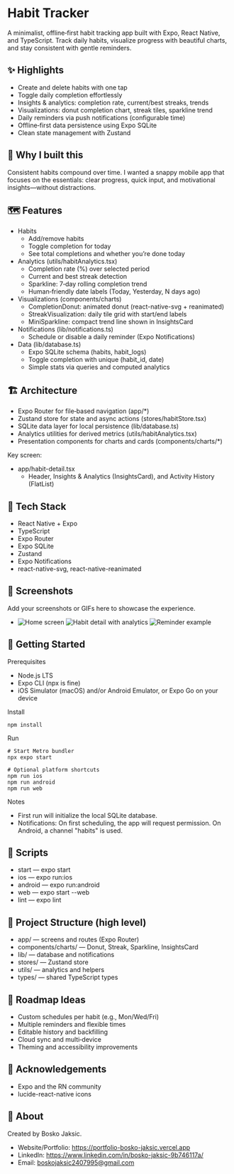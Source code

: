 # Habit Tracker

A minimalist, offline‑first habit tracking app built with Expo, React Native, and TypeScript. Track daily habits, visualize progress with beautiful charts, and stay consistent with gentle reminders.


## ✨ Highlights
- Create and delete habits with one tap
- Toggle daily completion effortlessly
- Insights & analytics: completion rate, current/best streaks, trends
- Visualizations: donut completion chart, streak tiles, sparkline trend
- Daily reminders via push notifications (configurable time)
- Offline‑first data persistence using Expo SQLite
- Clean state management with Zustand

## 🎯 Why I built this
Consistent habits compound over time. I wanted a snappy mobile app that focuses on the essentials: clear progress, quick input, and motivational insights—without distractions.

## 🗺️ Features
- Habits
  - Add/remove habits
  - Toggle completion for today
  - See total completions and whether you’re done today
- Analytics (utils/habitAnalytics.tsx)
  - Completion rate (%) over selected period
  - Current and best streak detection
  - Sparkline: 7‑day rolling completion trend
  - Human‑friendly date labels (Today, Yesterday, N days ago)
- Visualizations (components/charts)
  - CompletionDonut: animated donut (react-native-svg + reanimated)
  - StreakVisualization: daily tile grid with start/end labels
  - MiniSparkline: compact trend line shown in InsightsCard
- Notifications (lib/notifications.ts)
  - Schedule or disable a daily reminder (Expo Notifications)
- Data (lib/database.ts)
  - Expo SQLite schema (habits, habit_logs)
  - Toggle completion with unique (habit_id, date)
  - Simple stats via queries and computed analytics

## 🏗️ Architecture
- Expo Router for file‑based navigation (app/*)
- Zustand store for state and async actions (stores/habitStore.tsx)
- SQLite data layer for local persistence (lib/database.ts)
- Analytics utilities for derived metrics (utils/habitAnalytics.tsx)
- Presentation components for charts and cards (components/charts/*)

Key screen:
- app/habit-detail.tsx
  - Header, Insights & Analytics (InsightsCard), and Activity History (FlatList)

## 🧰 Tech Stack
- React Native + Expo
- TypeScript
- Expo Router
- Expo SQLite
- Zustand
- Expo Notifications
- react-native-svg, react-native-reanimated

## 📸 Screenshots
Add your screenshots or GIFs here to showcase the experience.
- ![Home screen](images/home.png "Home screen")
  ![Habit detail with analytics](images/detail.png "Habit detail")
  ![Reminder example](images/notifications.png "Reminder example")
## 🚀 Getting Started
Prerequisites
- Node.js LTS
- Expo CLI (npx is fine)
- iOS Simulator (macOS) and/or Android Emulator, or Expo Go on your device

Install
```
npm install
```

Run
```
# Start Metro bundler
npx expo start

# Optional platform shortcuts
npm run ios
npm run android
npm run web
```

Notes
- First run will initialize the local SQLite database.
- Notifications: On first scheduling, the app will request permission. On Android, a channel "habits" is used.

## 🧪 Scripts
- start — expo start
- ios — expo run:ios
- android — expo run:android
- web — expo start --web
- lint — expo lint

## 📂 Project Structure (high level)
- app/ — screens and routes (Expo Router)
- components/charts/ — Donut, Streak, Sparkline, InsightsCard
- lib/ — database and notifications
- stores/ — Zustand store
- utils/ — analytics and helpers
- types/ — shared TypeScript types

## 🔮 Roadmap Ideas
- Custom schedules per habit (e.g., Mon/Wed/Fri)
- Multiple reminders and flexible times
- Editable history and backfilling
- Cloud sync and multi‑device
- Theming and accessibility improvements

## 🙌 Acknowledgements
- Expo and the RN community
- lucide-react-native icons

## 👤 About
Created by Bosko Jaksic.
- Website/Portfolio: https://portfolio-bosko-jaksic.vercel.app
- LinkedIn: https://www.linkedin.com/in/bosko-jaksic-9b746117a/
- Email: boskojaksic2407995@gmail.com
